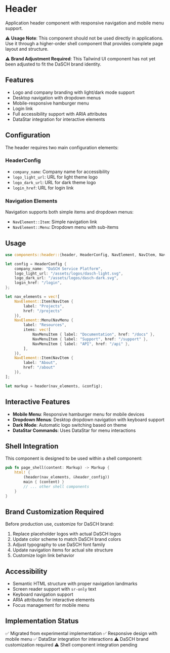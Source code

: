 # Header

Application header component with responsive navigation and mobile menu support.

⚠️ **Usage Note**: This component should not be used directly in applications. Use it through a higher-order shell component that provides complete page layout and structure.

⚠️ **Brand Adjustment Required**: This Tailwind UI component has not yet been adjusted to fit the DaSCH brand identity.

## Features

- Logo and company branding with light/dark mode support
- Desktop navigation with dropdown menus
- Mobile-responsive hamburger menu
- Login link
- Full accessibility support with ARIA attributes
- DataStar integration for interactive elements

## Configuration

The header requires two main configuration elements:

### HeaderConfig
- `company_name`: Company name for accessibility
- `logo_light_url`: URL for light theme logo
- `logo_dark_url`: URL for dark theme logo
- `login_href`: URL for login link

### Navigation Elements
Navigation supports both simple items and dropdown menus:
- `NavElement::Item`: Simple navigation link
- `NavElement::Menu`: Dropdown menu with sub-items

## Usage

```rust
use components::header::{header, HeaderConfig, NavElement, NavItem, NavMenu, NavMenuItem};

let config = HeaderConfig {
    company_name: "DaSCH Service Platform",
    logo_light_url: "/assets/logos/dasch-light.svg",
    logo_dark_url: "/assets/logos/dasch-dark.svg",
    login_href: "/login",
};

let nav_elements = vec![
    NavElement::Item(NavItem {
        label: "Projects",
        href: "/projects"
    }),
    NavElement::Menu(NavMenu {
        label: "Resources",
        items: vec![
            NavMenuItem { label: "Documentation", href: "/docs" },
            NavMenuItem { label: "Support", href: "/support" },
            NavMenuItem { label: "API", href: "/api" },
        ],
    }),
    NavElement::Item(NavItem {
        label: "About",
        href: "/about"
    }),
];

let markup = header(nav_elements, &config);
```

## Interactive Features

- **Mobile Menu**: Responsive hamburger menu for mobile devices
- **Dropdown Menus**: Desktop dropdown navigation with keyboard support
- **Dark Mode**: Automatic logo switching based on theme
- **DataStar Commands**: Uses DataStar for menu interactions

## Shell Integration

This component is designed to be used within a shell component:

```rust
pub fn page_shell(content: Markup) -> Markup {
    html! {
        (header(nav_elements, &header_config))
        main { (content) }
        // ... other shell components
    }
}
```

## Brand Customization Required

Before production use, customize for DaSCH brand:

1. Replace placeholder logos with actual DaSCH logos
2. Update color scheme to match DaSCH brand colors
3. Adjust typography to use DaSCH font family
4. Update navigation items for actual site structure
5. Customize login link behavior

## Accessibility

- Semantic HTML structure with proper navigation landmarks
- Screen reader support with `sr-only` text
- Keyboard navigation support
- ARIA attributes for interactive elements
- Focus management for mobile menu

## Implementation Status

✅ Migrated from experimental implementation
✅ Responsive design with mobile menu
✅ DataStar integration for interactions
⚠️ DaSCH brand customization required
⚠️ Shell component integration pending